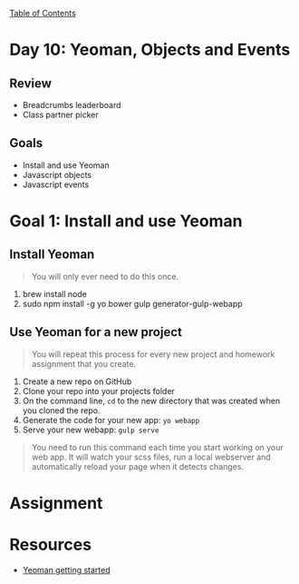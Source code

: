 [Table of Contents](/README.md)

# Day 10: Yeoman, Objects and Events

## Review
- Breadcrumbs leaderboard
- Class partner picker

## Goals
- Install and use Yeoman
- Javascript objects
- Javascript events

# Goal 1: Install and use Yeoman
## Install Yeoman
> You will only ever need to do this once.

1. brew install node
2. sudo npm install -g yo bower gulp generator-gulp-webapp

## Use Yeoman for a new project
> You will repeat this process for every new project and homework assignment that you create.

1. Create a new repo on GitHub
2. Clone your repo into your projects folder
3. On the command line, `cd` to the new directory that was created when you cloned the repo.
4. Generate the code for your new app: `yo webapp`
5. Serve your new webapp: `gulp serve`
> You need to run this command each time you start working on your web app. It will watch your scss files, run a local webserver and automatically reload your page when it detects changes.


# Assignment



# Resources
- [Yeoman getting started](https://developer.mozilla.org/en-US/docs/Web/JavaScript/Reference/Global_Objects/Array)
